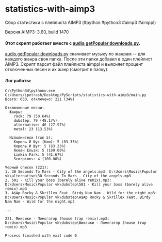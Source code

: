 statistics-with-aimp3
===========

Сбор статистики с плейлиста AIMP3 (#python #python3 #aimp3 #aimppl)


Версия AIMP3: 3.60, build 1470


#### Этот скрипт работает вместе с [audio.getPopular downloads.py](https://github.com/gil9red/SimplePyScripts/blob/master/vk_api/audio.getPopular%20downloads.py). ####

[audio.getPopular downloads.py](https://github.com/gil9red/SimplePyScripts/blob/master/vk_api/audio.getPopular%20downloads.py) скачивает музыку по жанрам -- для каждого жанра своя папка. После эти папки добавил в один плейлист AIMP3. Скрипт парсит файл плейлиста aimppl и выясняет процент отключенных
песен и их жанр (смотрит в папку).


#### Лог работы: ####

```
C:\Python34\pythonw.exe C:/Users/ipetrash/Desktop/PyScripts/statistics-with-aimp3/main.py
Всего: 633, отключено: 221 (34%)

Отключенные песни:
  Жанры:
    rock: 79 (50.64%)
    dubstep: 79 (48.17%)
    alternative: 40 (27.97%)
    metal: 23 (13.53%)

  Исполнители (топ 5):
    Король И Шут (Киш): 5 (83.33%)
    Король И Шут: 5 (83.33%)
    Океан Ельзи: 5 (100.00%)
    Linkin Park: 5 (41.67%)
    Scorpions: 4 (100.00%)

Черный список (221):
1. 30 Seconds To Mars - City of the angels.mp3: D:\Users\Music\Popular vk\alternative\30 Seconds To Mars - City of the angels.mp3
2. 501 - Kill your boss (barely alive remix).mp3: D:\Users\Music\Popular vk\dubstep\501 - Kill your boss (barely alive remix).mp3
3. A$Ap Rocky & Skrillex Feat. Birdy Nam Nam - Wild for the night.mp3: D:\Users\Music\Popular vk\dubstep\A$Ap Rocky & Skrillex Feat. Birdy Nam Nam - Wild for the night.mp3

...

221. Фиксики - Помогатор (house trap remix).mp3: D:\Users\Music\Popular vk\dubstep\Фиксики - Помогатор (house trap remix).mp3

Process finished with exit code 0

```
